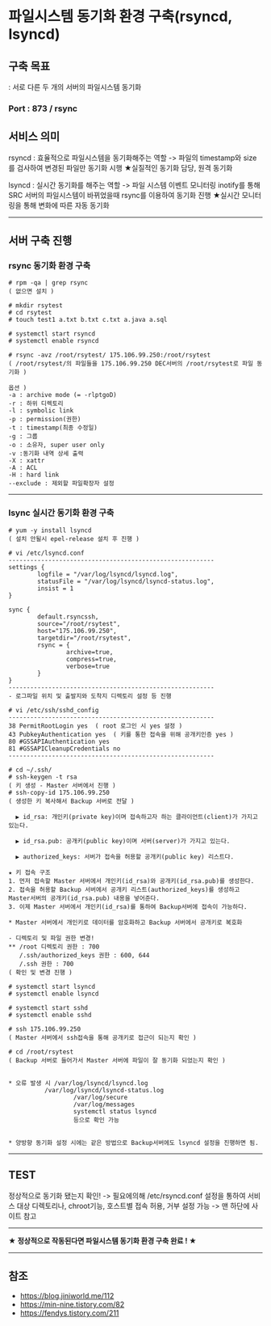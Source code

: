 # 파일시스템 동기화 환경 구축(rsyncd, lsyncd)

## 구축 목표
: 서로 다른 두 개의 서버의 파일시스템 동기화

### Port : 873 / rsync

## 서비스 의미
rsyncd : 효율적으로 파일시스템을 동기화해주는 역할
-> 파일의 timestamp와 size를 검사하여 변경된 파일만 동기화 시행
★실질적인 동기화 담당, 원격 동기화

lsyncd : 실시간 동기화를 해주는 역할
-> 파일 시스템 이벤트 모니터링 inotify를 통해 SRC 서버의 파일시스템이 바뀌었을때 rsync를 이용하여 동기화 진행
★실시간 모니터링을 통해 변화에 따른 자동 동기화

***

## 서버 구축 진행

### rsync 동기화 환경 구축
```
# rpm -qa | grep rsync
( 없으면 설치 )

# mkdir rsytest
# cd rsytest
# touch test1 a.txt b.txt c.txt a.java a.sql

# systemctl start rsyncd
# systemctl enable rsyncd

# rsync -avz /root/rsytest/ 175.106.99.250:/root/rsytest
( /root/rsytest/의 파일들을 175.106.99.250 DEC서버의 /root/rsytest로 파일 동기화 )

옵션 )
-a : archive mode (= -rlptgoD)
-r : 하위 디렉토리
-l : symbolic link
-p : permission(권한)
-t : timestamp(최종 수정일)
-g : 그룹
-o : 소유자, super user only
-v :동기화 내역 상세 출력
-X : xattr
-A : ACL
-H : hard link
--exclude : 제외할 파일확장자 설정

```
***

### lsync 실시간 동기화 환경 구축
```
# yum -y install lsyncd
( 설치 안될시 epel-release 설치 후 진행 )

# vi /etc/lsyncd.conf
---------------------------------------------------------
settings {
        logfile = "/var/log/lsyncd/lsyncd.log",
        statusFile = "/var/log/lsyncd/lsyncd-status.log",
        insist = 1
}

sync {
        default.rsyncssh,
        source="/root/rsytest",
        host="175.106.99.250",
        targetdir="/root/rsytest",
        rsync = {
                archive=true,
                compress=true,
                verbose=true
        }
}
---------------------------------------------------------
- 로그파일 위치 및 출발지와 도착지 디렉토리 설정 등 진행

# vi /etc/ssh/sshd_config
---------------------------------------------------------
38 PermitRootLogin yes  ( root 로그인 시 yes 설정 )
43 PubkeyAuthentication yes  ( 키를 통한 접속을 위해 공개키인증 yes )
80 #GSSAPIAuthentication yes
81 #GSSAPICleanupCredentials no
---------------------------------------------------------

# cd ~/.ssh/
# ssh-keygen -t rsa
( 키 생성 - Master 서버에서 진행 )
# ssh-copy-id 175.106.99.250
( 생성한 키 복사해서 Backup 서버로 전달 )

  ▶ id_rsa: 개인키(private key)이며 접속하고자 하는 클라이언트(client)가 가지고 있는다.

  ▶ id_rsa.pub: 공개키(public key)이며 서버(server)가 가지고 있는다.

  ▶ authorized_keys: 서버가 접속을 허용할 공개키(public key) 리스트다.

★ 키 접속 구조 
1. 먼저 접속할 Master 서버에서 개인키(id_rsa)와 공개키(id_rsa.pub)를 생성한다.
2. 접속을 허용할 Backup 서버에서 공개키 리스트(authorized_keys)를 생성하고 Master서버의 공개키(id_rsa.pub) 내용을 넣어준다.
3. 이제 Master 서버에서 개인키(id_rsa)를 통하여 Backup서버에 접속이 가능하다.

* Master 서버에서 개인키로 데이터를 암호화하고 Backup 서버에서 공개키로 복호화

- 디렉토리 및 파일 권한 변경! 
** /root 디렉토리 권한 : 700
   /.ssh/authorized_keys 권한 : 600, 644
   /.ssh 권한 : 700
( 확인 및 변경 진행 )

# systemctl start lsyncd
# systemctl enable lsyncd

# systemctl start sshd
# systemctl enable sshd

# ssh 175.106.99.250
( Master 서버에서 ssh접속을 통해 공개키로 접근이 되는지 확인 )

# cd /root/rsytest
( Backup 서버로 들어가서 Master 서버에 파일이 잘 동기화 되었는지 확인 )


* 오류 발생 시 /var/log/lsyncd/lsyncd.log
	      /var/log/lsyncd/lsyncd-status.log
                  /var/log/secure
                  /var/log/messages
                  systemctl status lsyncd
                  등으로 확인 가능


* 양방향 동기화 설정 시에는 같은 방법으로 Backup서버에도 lsyncd 설정을 진행하면 됨.
```

***

## TEST
정상적으로 동기화 됐는지 확인!
-> 필요에의해 /etc/rsyncd.conf 설정을 통하여 서비스 대상 디렉토리나, chroot기능, 호스트별 접속 허용, 거부 설정 가능 -> 맨 하단에 사이트 참고

***
**★ 정상적으로 작동된다면 파일시스템 동기화 환경 구축 완료 ! ★**
***

## 참조
- https://blog.jiniworld.me/112
- https://min-nine.tistory.com/82
- https://fendys.tistory.com/211

